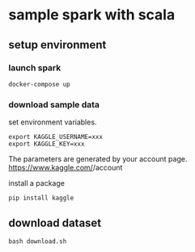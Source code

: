 # sample spark with scala

## setup environment

### launch spark

```shell
docker-compose up
```

### download sample data

set environment variables.

```shell
export KAGGLE_USERNAME=xxx
export KAGGLE_KEY=xxx
```

The parameters are generated by your account page. https://www.kaggle.com/<username>/account

install a package

```shell
pip install kaggle
```

## download dataset

```shell
bash download.sh
```
